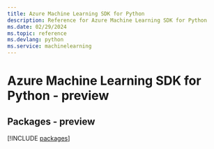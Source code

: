 ```yaml
---
title: Azure Machine Learning SDK for Python
description: Reference for Azure Machine Learning SDK for Python
ms.date: 02/29/2024
ms.topic: reference
ms.devlang: python
ms.service: machinelearning
---
```

# Azure Machine Learning SDK for Python - preview
## Packages - preview
[!INCLUDE [packages](machine-learning-index.md)]